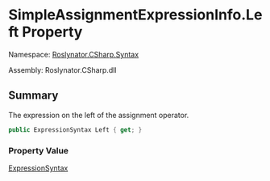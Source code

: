 # SimpleAssignmentExpressionInfo\.Left Property

Namespace: [Roslynator.CSharp.Syntax](../../README.md)

Assembly: Roslynator\.CSharp\.dll

## Summary

The expression on the left of the assignment operator\.

```csharp
public ExpressionSyntax Left { get; }
```

### Property Value

[ExpressionSyntax](https://docs.microsoft.com/en-us/dotnet/api/microsoft.codeanalysis.csharp.syntax.expressionsyntax)

